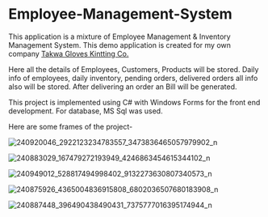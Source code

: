 # Employee-Management-System

This application is a mixture of Employee Management & Inventory Management System. This demo application is created for my own company <a href="https://www.facebook.com/Takwaglovesknitting">Takwa Gloves Kintting Co.</a>

Here all the details of Employees, Customers, Products will be stored. Daily info of employees, daily inventory, pending orders, delivered orders all info also will be stored. After delivering an order an Bill will be generated.

This project is implemented using C# with Windows Forms for the front end development. For database, MS Sql was used.

Here are some frames of the project-

![240920046_2922123234783557_3473836465057979902_n](https://user-images.githubusercontent.com/38969976/132104874-5ffdffdc-cb47-4538-99b9-e52f74cc1145.png)

![240883029_167479272193949_4246863454615344102_n](https://user-images.githubusercontent.com/38969976/132104884-c9af0857-a5d7-429a-85d5-5c01c071fdb5.png)

![240949012_528817494998402_9132273630807340573_n](https://user-images.githubusercontent.com/38969976/132104887-ab6a797c-5615-4120-819d-bc71e1442db1.png)

![240875926_4365004836915808_6802036507680183908_n](https://user-images.githubusercontent.com/38969976/132104890-a1c26c8d-bd9f-46b6-beff-093fef1a4cf0.png)

![240887448_396490438490431_7375777016395174944_n](https://user-images.githubusercontent.com/38969976/132104893-1456334a-543d-42db-8299-8bf4cff5ebba.png)
